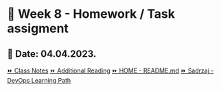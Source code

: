 # 📝 Week 8 - Homework / Task assigment
## 📅 Date: 04.04.2023.

[:fast_forward: Class Notes](/devops-mentorship-program/04-april/week-9-110423/00-class-notes.md)
[:fast_forward: Additional Reading](/devops-mentorship-program/04-april/week-9-110423/02-additional-reading.md)
[:fast_forward: HOME - README.md](../../../README.md)
[:fast_forward: Sadrzaj - DevOps Learning Path](../../../table-of-contents.md)
